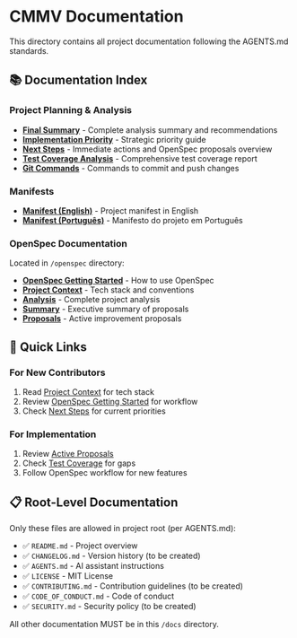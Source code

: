 # CMMV Documentation

This directory contains all project documentation following the AGENTS.md standards.

## 📚 Documentation Index

### Project Planning & Analysis
- **[Final Summary](FINAL_SUMMARY.md)** - Complete analysis summary and recommendations
- **[Implementation Priority](IMPLEMENTATION_PRIORITY.md)** - Strategic priority guide
- **[Next Steps](NEXT_STEPS.md)** - Immediate actions and OpenSpec proposals overview
- **[Test Coverage Analysis](TEST_COVERAGE_ANALYSIS.md)** - Comprehensive test coverage report
- **[Git Commands](GIT_COMMANDS.md)** - Commands to commit and push changes

### Manifests
- **[Manifest (English)](manifest-en.md)** - Project manifest in English
- **[Manifest (Português)](manifest-ptBR.md)** - Manifesto do projeto em Português

### OpenSpec Documentation
Located in `/openspec` directory:
- **[OpenSpec Getting Started](../openspec/GETTING_STARTED.md)** - How to use OpenSpec
- **[Project Context](../openspec/project.md)** - Tech stack and conventions
- **[Analysis](../openspec/ANALYSIS.md)** - Complete project analysis
- **[Summary](../openspec/SUMMARY.md)** - Executive summary of proposals
- **[Proposals](../openspec/changes/README.md)** - Active improvement proposals

## 🎯 Quick Links

### For New Contributors
1. Read [Project Context](../openspec/project.md) for tech stack
2. Review [OpenSpec Getting Started](../openspec/GETTING_STARTED.md) for workflow
3. Check [Next Steps](NEXT_STEPS.md) for current priorities

### For Implementation
1. Review [Active Proposals](../openspec/changes/README.md)
2. Check [Test Coverage](TEST_COVERAGE_ANALYSIS.md) for gaps
3. Follow OpenSpec workflow for new features

## 📋 Root-Level Documentation

Only these files are allowed in project root (per AGENTS.md):
- ✅ `README.md` - Project overview
- ✅ `CHANGELOG.md` - Version history (to be created)
- ✅ `AGENTS.md` - AI assistant instructions
- ✅ `LICENSE` - MIT License
- ✅ `CONTRIBUTING.md` - Contribution guidelines (to be created)
- ✅ `CODE_OF_CONDUCT.md` - Code of conduct
- ✅ `SECURITY.md` - Security policy (to be created)

All other documentation MUST be in this `/docs` directory.

